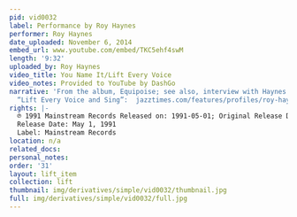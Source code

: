 ```yaml
---
pid: vid0032
label: Performance by Roy Haynes
performer: Roy Haynes
date_uploaded: November 6, 2014
embed_url: www.youtube.com/embed/TKC5ehf4swM
length: '9:32'
uploaded_by: Roy Haynes
video_title: You Name It/Lift Every Voice
video_notes: Provided to YouTube by DashGo
narrative: 'From the album, Equipoise; see also, interview with Haynes on performing
  “Lift Every Voice and Sing”:  jazztimes.com/features/profiles/roy-haynes-force-of-nature/'
rights: |-
  ℗ 1991 Mainstream Records Released on: 1991-05-01; Original Release Date: January 1, 1972
  Release Date: May 1, 1991
  Label: Mainstream Records
location: n/a
related_docs: 
personal_notes: 
order: '31'
layout: lift_item
collection: lift
thumbnail: img/derivatives/simple/vid0032/thumbnail.jpg
full: img/derivatives/simple/vid0032/full.jpg
---
```

